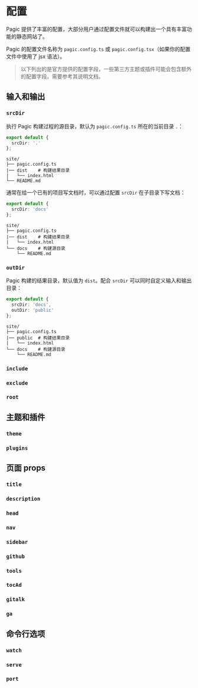 # 配置

Pagic 提供了丰富的配置，大部分用户通过配置文件就可以构建出一个具有丰富功能的静态网站了。

Pagic 的配置文件名称为 `pagic.config.ts` 或 `pagic.config.tsx`（如果你的配置文件中使用了 jsx 语法）。

> 以下列出的是官方提供的配置字段，一些第三方主题或插件可能会包含额外的配置字段，需要参考其说明文档。

## 输入和输出

### `srcDir`

执行 Pagic 构建过程的源目录，默认为 `pagic.config.ts` 所在的当前目录 `.`：

```ts
export default {
  srcDir: '.'
};
```

```
site/
├── pagic.config.ts
|── dist    # 构建结果目录
|   └── index.html
└── README.md
```

通常在给一个已有的项目写文档时，可以通过配置 `srcDir` 在子目录下写文档：

```ts
export default {
  srcDir: 'docs'
};
```

```
site/
├── pagic.config.ts
|── dist    # 构建结果目录
|   └── index.html
└── docs    # 构建源目录
    └── README.md
```

### `outDir`

Pagic 构建的结果目录，默认值为 `dist`。配合 `srcDir` 可以同时自定义输入和输出目录：

```ts
export default {
  srcDir: 'docs',
  outDir: 'public'
};
```

```
site/
├── pagic.config.ts
|── public  # 构建结果目录
|   └── index.html
└── docs    # 构建源目录
    └── README.md
```

### `include`

### `exclude`

### `root`

## 主题和插件

### `theme`

### `plugins`

## 页面 props

### `title`

### `description`

### `head`

### `nav`

### `sidebar`

### `github`

### `tools`

### `tocAd`

### `gitalk`

### `ga`

## 命令行选项

### `watch`

### `serve`

### `port`
